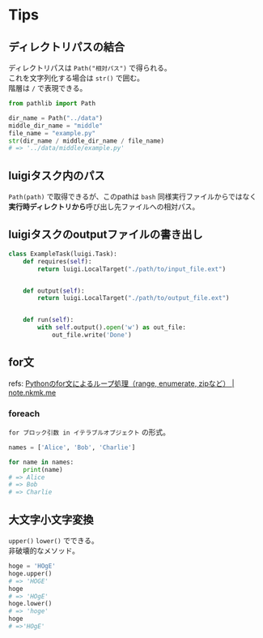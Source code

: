 # Tips

## ディレクトリパスの結合

ディレクトリパスは `Path("相対パス")` で得られる。  
これを文字列化する場合は `str()` で囲む。  
階層は `/` で表現できる。

```python
from pathlib import Path

dir_name = Path("../data")
middle_dir_name = "middle"
file_name = "example.py"
str(dir_name / middle_dir_name / file_name)
# => '../data/middle/example.py'
```

## luigiタスク内のパス

`Path(path)` で取得できるが、このpathは `bash` 同様実行ファイルからではなく**実行時ディレクトリから**呼び出し先ファイルへの相対パス。

## luigiタスクのoutputファイルの書き出し

```python
class ExampleTask(luigi.Task):
    def requires(self):
        return luigi.LocalTarget("./path/to/input_file.ext")


    def output(self):
        return luigi.LocalTarget("./path/to/output_file.ext")


    def run(self):
        with self.output().open('w') as out_file:
            out_file.write('Done')
```

## for文

refs: [Pythonのfor文によるループ処理（range, enumerate, zipなど） | note.nkmk.me](https://note.nkmk.me/python-for-usage/)

### foreach

`for ブロック引数 in イテラブルオブジェクト` の形式。

```python
names = ['Alice', 'Bob', 'Charlie']

for name in names:
    print(name)
# => Alice
# => Bob
# => Charlie
```

## 大文字小文字変換

`upper()` `lower()` でできる。  
非破壊的なメソッド。

```python
hoge = 'HOgE'
hoge.upper()
# => 'HOGE'
hoge
# => 'HOgE'
hoge.lower()
# => 'hoge'
hoge
# =>'HOgE'
```
